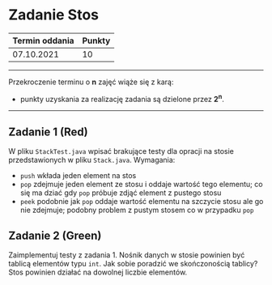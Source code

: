 # Zadanie Stos

| Termin oddania | Punkty     |
|----------------|:-----------|
|  07.10.2021    |  10        |

--- 
Przekroczenie terminu o **n** zajęć wiąże się z karą:
- punkty uzyskania za realizację zadania są dzielone przez **2<sup>n</sup>**.

--- 
## Zadanie 1 (Red)
W pliku ``StackTest.java`` wpisać brakujące testy dla opracji na stosie przedstawionych 
w pliku ```Stack.java```. Wymagania:
- ``push`` wkłada jeden element na stos
- ``pop`` zdejmuje jeden element ze stosu i oddaje wartość tego elementu; co się ma dziać gdy ``pop`` próbuje 
    zdjąć element z pustego stosu
- ``peek`` podobnie jak ``pop`` oddaje wartość elementu na szczycie stosu ale go nie zdejmuje; 
    podobny problem z pustym stosem co w przypadku ``pop`` 

## Zadanie 2 (Green)
Zaimplementuj testy z zadania 1. Nośnik danych w stosie powinien być tablicą elementów typu `int`. 
Jak sobie poradzić we skończonością tablicy? Stos powinien działać na dowolnej liczbie elementów.
